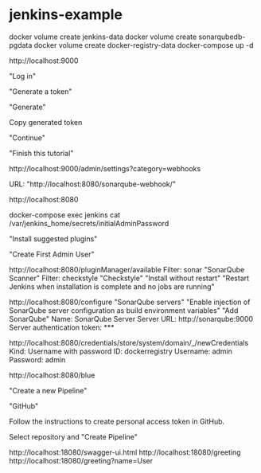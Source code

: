 # jenkins-example

docker volume create jenkins-data
docker volume create sonarqubedb-pgdata
docker volume create docker-registry-data
docker-compose up -d

http://localhost:9000

"Log in"

"Generate a token"

"Generate"

Copy generated token 

"Continue"

"Finish this tutorial"

http://localhost:9000/admin/settings?category=webhooks

URL: "http://localhost:8080/sonarqube-webhook/"

http://localhost:8080

docker-compose exec jenkins cat /var/jenkins_home/secrets/initialAdminPassword

"Install suggested plugins"

"Create First Admin User"

http://localhost:8080/pluginManager/available
Filter: sonar
"SonarQube Scanner"
Filter: checkstyle
"Checkstyle"
"Install without restart"
"Restart Jenkins when installation is complete and no jobs are running"

http://localhost:8080/configure
"SonarQube servers"
"Enable injection of SonarQube server configuration as build environment variables"
"Add SonarQube"
Name: SonarQube Server
Server URL: http://sonarqube:9000
Server authentication token: ***

http://localhost:8080/credentials/store/system/domain/_/newCredentials
Kind: Username with password
ID: dockerregistry
Username: admin
Password: admin

http://localhost:8080/blue

"Create a new Pipeline"

"GitHub"

Follow the instructions to create personal access token in GitHub.

Select repository and "Create Pipeline"

http://localhost:18080/swagger-ui.html
http://localhost:18080/greeting
http://localhost:18080/greeting?name=User
